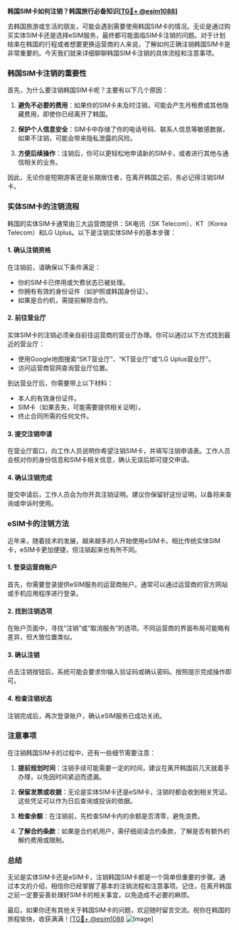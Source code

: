 **韩国SIM卡如何注销？韩国旅行必备知识[[TG💪+ @esim1088](https://t.me/s/esim1088)]**

去韩国旅游或生活的朋友，可能会遇到需要使用韩国SIM卡的情况。无论是通过购买实体SIM卡还是选择eSIM服务，最终都可能面临SIM卡注销的问题。对于计划结束在韩国的行程或者想要更换运营商的人来说，了解如何正确注销韩国SIM卡是非常重要的。今天我们就来详细聊聊韩国SIM卡注销的具体流程和注意事项。

### 韩国SIM卡注销的重要性

首先，为什么要注销韩国SIM卡呢？主要有以下几个原因：

1. **避免不必要的费用**：如果你的SIM卡未及时注销，可能会产生月租费或其他隐藏费用，即使你已经离开了韩国。
   
2. **保护个人信息安全**：SIM卡中存储了你的电话号码、联系人信息等敏感数据，如果不注销，可能会带来隐私泄露的风险。

3. **方便后续操作**：注销后，你可以更轻松地申请新的SIM卡，或者进行其他与通信相关的业务。

因此，无论你是短期游客还是长期居住者，在离开韩国之前，务必记得注销SIM卡。

### 实体SIM卡的注销流程

韩国的实体SIM卡通常由三大运营商提供：SK电讯（SK Telecom）、KT（Korea Telecom）和LG Uplus。以下是注销实体SIM卡的基本步骤：

#### 1. 确认注销资格
在注销前，请确保以下条件满足：
- 你的SIM卡已停用或欠费状态已被处理。
- 你拥有有效的身份证件（如护照或韩国身份证）。
- 如果是合约机，需提前解除合约。

#### 2. 前往营业厅
实体SIM卡的注销必须亲自前往运营商的营业厅办理。你可以通过以下方式找到最近的营业厅：
- 使用Google地图搜索“SKT营业厅”、“KT营业厅”或“LG Uplus营业厅”。
- 访问运营商官网查询营业厅位置。

到达营业厅后，你需要带上以下材料：
- 本人的有效身份证件。
- SIM卡（如果丢失，可能需要提供相关证明）。
- 终止合同所需的任何文件。

#### 3. 提交注销申请
在营业厅窗口，向工作人员说明你希望注销SIM卡，并填写注销申请表。工作人员会核对你的身份信息和SIM卡相关信息，确认无误后即可提交申请。

#### 4. 确认注销完成
提交申请后，工作人员会为你开具注销证明。建议你保留好这份证明，以备将来查询或申诉时使用。

### eSIM卡的注销方法

近年来，随着技术的发展，越来越多的人开始使用eSIM卡。相比传统实体SIM卡，eSIM卡更加便捷，但注销起来也有所不同。

#### 1. 登录运营商账户
首先，你需要登录提供eSIM服务的运营商账户。通常可以通过运营商的官方网站或手机应用程序进行登录。

#### 2. 找到注销选项
在账户页面中，寻找“注销”或“取消服务”的选项。不同运营商的界面布局可能略有差异，但大致位置类似。

#### 3. 确认注销
点击注销按钮后，系统可能会要求你输入验证码或确认密码。按照提示完成操作即可。

#### 4. 检查注销状态
注销完成后，再次登录账户，确认eSIM服务已成功关闭。

### 注意事项

在注销韩国SIM卡的过程中，还有一些细节需要注意：

1. **提前规划时间**：注销手续可能需要一定的时间，建议在离开韩国前几天就着手办理，以免因时间紧迫而遗漏。

2. **保留发票或收据**：无论是实体SIM卡还是eSIM卡，注销时都会收到相关凭证。这些凭证可以作为日后查询或投诉的依据。

3. **检查余额**：在注销前，先检查SIM卡内的余额是否清零，避免浪费。

4. **了解合约条款**：如果是合约机用户，需仔细阅读合约条款，了解是否有额外的解约费用或限制。

### 总结

无论是实体SIM卡还是eSIM卡，注销韩国SIM卡都是一个简单但重要的步骤。通过本文的介绍，相信你已经掌握了基本的注销流程和注意事项。记住，在离开韩国之前一定要妥善处理好SIM卡的相关事宜，以免造成不必要的麻烦。

最后，如果你还有其他关于韩国SIM卡的问题，欢迎随时留言交流。祝你在韩国的旅程愉快，收获满满！[[TG💪+ @esim1088](https://t.me/s/esim1088) ![Image](https://i.postimg.cc/4NQfJmqS/Snipaste-2025-05-13-00-14-12.png)]
